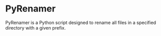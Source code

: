 # PyRenamer
PyRenamer is a Python script designed to rename all files in a specified directory with a given prefix.

